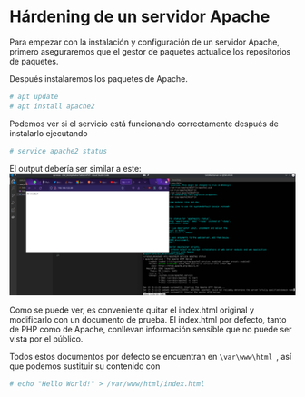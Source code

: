 # Hárdening de un servidor Apache

Para empezar con la instalación y configuración de un servidor Apache, primero aseguraremos que el gestor de paquetes actualice los repositorios de paquetes.

Después instalaremos los paquetes de Apache.
```bash
# apt update
# apt install apache2
```
Podemos ver si el servicio está funcionando correctamente después de instalarlo ejecutando
```bash
# service apache2 status
```
El output debería ser similar a este:
![Estado del servicio](Apache2/Imagenes/itworks!.png)

Como se puede ver, es conveniente quitar el index.html original y modificarlo con un documento de prueba. El index.html por defecto, tanto de PHP como de Apache, conllevan información sensible que no puede ser vista por el público.

Todos estos documentos por defecto se encuentran en 
```\var\www\html ```, así que podemos sustituir su contenido con

```bash
# echo "Hello World!" > /var/www/html/index.html
```
